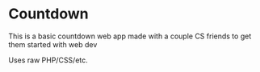 # Countdown

This is a basic countdown web app made with a couple CS friends to get them started with web dev

Uses raw PHP/CSS/etc.